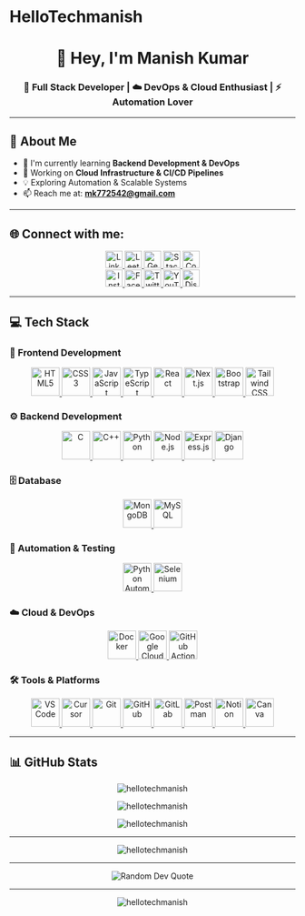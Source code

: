 # HelloTechmanish
<h1 align="center">👋 Hey, I'm Manish Kumar</h1>
<h3 align="center">🚀 Full Stack Developer | ☁️ DevOps & Cloud Enthusiast | ⚡ Automation Lover</h3>


<!-- <p align="center">
  <img src="https://komarev.com/ghpvc/?username=hellotechmanish&label=Profile%20views&color=0e75b6&style=flat" alt="hellotechmanish" />
</p>

<p align="center">
  <img src="https://readme-typing-svg.herokuapp.com?font=Fira+Code&pause=1000&color=2E9EF7&center=true&vCenter=true&width=435&lines=Full+Stack+Developer;Backend+Specialist;DevOps+Enthusiast;Automation+Expert" alt="Typing SVG" />
</p> -->

---

## 🚀 About Me

- 🌱 I'm currently learning **Backend Development & DevOps**
- 🔭 Working on **Cloud Infrastructure & CI/CD Pipelines**
- 💡 Exploring Automation & Scalable Systems
- 📫 Reach me at: **mk772542@gmail.com**

---

## 🌐 Connect with me:

<div align="center">
  <a href="https://linkedin.com/in/kumarmanish70" target="_blank">
    <img src="https://img.shields.io/badge/LinkedIn-%230077B5.svg?logo=linkedin&logoColor=white" alt="LinkedIn" height="30">
  </a>
  <a href="https://leetcode.com/u/kumar_manish70/" target="_blank">
    <img src="https://img.shields.io/badge/LeetCode-%23FFA116.svg?logo=leetcode&logoColor=white" alt="LeetCode" height="30">
  </a>
  <a href="https://www.geeksforgeeks.org/user/mk772gnzs/" target="_blank">
    <img src="https://img.shields.io/badge/GeeksforGeeks-%2300C853.svg?logo=geeksforgeeks&logoColor=white" alt="GeeksforGeeks" height="30">
  </a>
  <a href="https://stackoverflow.com/users/28619726/manish-kumar" target="_blank">
    <img src="https://img.shields.io/badge/StackOverflow-%23F58025.svg?logo=stackoverflow&logoColor=white" alt="Stack Overflow" height="30">
  </a>
  <a href="https://www.codechef.com/users/kumar_manish70" target="_blank">
    <img src="https://img.shields.io/badge/CodeChef-%235B4638.svg?logo=codechef&logoColor=white" alt="CodeChef" height="30">
  </a>
</div>

<div align="center">
  <a href="https://instagram.com/kumar_manish70" target="_blank">
    <img src="https://img.shields.io/badge/Instagram-%23E4405F.svg?logo=Instagram&logoColor=white" alt="Instagram" height="30">
  </a>
  <a href="https://facebook.com/kumarmanish70" target="_blank">
    <img src="https://img.shields.io/badge/Facebook-%231877F2.svg?logo=Facebook&logoColor=white" alt="Facebook" height="30">
  </a>
  <a href="https://twitter.com/kumarmanish70" target="_blank">
    <img src="https://img.shields.io/badge/Twitter-%231DA1F2.svg?logo=Twitter&logoColor=white" alt="Twitter" height="30">
  </a>
  <a href="https://youtube.com/@techmanish70" target="_blank">
    <img src="https://img.shields.io/badge/YouTube-%23FF0000.svg?logo=YouTube&logoColor=white" alt="YouTube" height="30">
  </a>
  <a href="https://discord.com/channels/@me" target="_blank">
    <img src="https://img.shields.io/badge/Discord-%237289DA.svg?logo=discord&logoColor=white" alt="Discord" height="30">
  </a>
</div>

---

## 💻 Tech Stack

### 🎨 Frontend Development
<p align="center">
  <a href="https://en.wikipedia.org/wiki/HTML5" target="_blank">
    <img src="https://skillicons.dev/icons?i=html" alt="HTML5" height="50" />
  </a>
  <a href="https://www.w3schools.com/css/" target="_blank">
    <img src="https://skillicons.dev/icons?i=css" alt="CSS3" height="50" />
  </a>
  <a href="https://www.javascript.com/" target="_blank">
    <img src="https://skillicons.dev/icons?i=js" alt="JavaScript" height="50" />
  </a>
  <a href="https://www.typescriptlang.org/" target="_blank">
    <img src="https://skillicons.dev/icons?i=ts" alt="TypeScript" height="50" />
  </a>
  <a href="https://reactjs.org/" target="_blank">
    <img src="https://skillicons.dev/icons?i=react" alt="React" height="50" />
  </a>
  <a href="https://nextjs.org/" target="_blank">
    <img src="https://skillicons.dev/icons?i=nextjs" alt="Next.js" height="50" />
  </a>
  <a href="https://getbootstrap.com/" target="_blank">
    <img src="https://skillicons.dev/icons?i=bootstrap" alt="Bootstrap" height="50" />
  </a>
  <a href="https://tailwindcss.com/" target="_blank">
    <img src="https://skillicons.dev/icons?i=tailwind" alt="Tailwind CSS" height="50" />
  </a>
</p>

### ⚙️ Backend Development
<p align="center">
  <a href="https://en.wikipedia.org/wiki/C_(programming_language)" target="_blank">
    <img src="https://skillicons.dev/icons?i=c" alt="C" height="50" />
  </a>
  <a href="https://www.cplusplus.com/" target="_blank">
    <img src="https://skillicons.dev/icons?i=cpp" alt="C++" height="50" />
  </a>
  <a href="https://www.python.org/" target="_blank">
    <img src="https://skillicons.dev/icons?i=python" alt="Python" height="50" />
  </a>
  <a href="https://nodejs.org/" target="_blank">
    <img src="https://skillicons.dev/icons?i=nodejs" alt="Node.js" height="50" />
  </a>
  <a href="https://expressjs.com/" target="_blank">
    <img src="https://skillicons.dev/icons?i=express" alt="Express.js" height="50" />
  </a>
  <a href="https://www.djangoproject.com/" target="_blank">
    <img src="https://skillicons.dev/icons?i=django" alt="Django" height="50" />
  </a>
</p>

### 🗄️ Database
<p align="center">
  <a href="https://www.mongodb.com/" target="_blank">
    <img src="https://skillicons.dev/icons?i=mongodb" alt="MongoDB" height="50" />
  </a>
  <a href="https://www.mysql.com/" target="_blank">
    <img src="https://skillicons.dev/icons?i=mysql" alt="MySQL" height="50" />
  </a>
</p>

### 🤖 Automation & Testing
<p align="center">
  <a href="https://www.python.org/" target="_blank">
    <img src="https://img.icons8.com/color/48/000000/python--v1.png" alt="Python Automation" height="50" />
  </a>
  <a href="https://www.selenium.dev/" target="_blank">
    <img src="https://skillicons.dev/icons?i=selenium" alt="Selenium" height="50" />
  </a>
</p>

### ☁️ Cloud & DevOps
<p align="center">
  <a href="https://www.docker.com/" target="_blank">
    <img src="https://skillicons.dev/icons?i=docker" alt="Docker" height="50" />
  </a>
  <a href="https://cloud.google.com/" target="_blank">
    <img src="https://skillicons.dev/icons?i=gcp" alt="Google Cloud Platform" height="50" />
  </a>
  <a href="https://github.com/features/actions" target="_blank">
    <img src="https://skillicons.dev/icons?i=githubactions" alt="GitHub Actions" height="50" />
  </a>
  <!-- <a href="https://cpanel.net/" target="_blank">
    <img src="[[https://img.icons8.com/color/48/000000/cpanel.png](https://encrypted-tbn0.gstatic.com/images?q=tbn:ANd9GcTk3wcQWh_Ap2lpX_gXSSb0ABR9jqJwUOmuUb4XIkK3HJe-qi-QXxarrbo2j0vCU2z-ezw&usqp=CAU)](https://encrypted-tbn0.gstatic.com/images?q=tbn:ANd9GcSUWSmIitxcUVqVVrV5uXSswDfjIjb_e6kUqA&s)" alt="cPanel" height="50" />
  </a> -->
</p>

### 🛠️ Tools & Platforms
<p align="center">
  <a href="https://code.visualstudio.com/" target="_blank">
    <img src="https://skillicons.dev/icons?i=vscode" alt="VS Code" height="50" />
  </a>
  <a href="https://www.cursor.so/" target="_blank">
    <img src="https://www.cursor.so/favicon.ico" alt="Cursor" height="50" />
  </a>
  <a href="https://git-scm.com/" target="_blank">
    <img src="https://skillicons.dev/icons?i=git" alt="Git" height="50" />
  </a>
  <a href="https://github.com/" target="_blank">
    <img src="https://skillicons.dev/icons?i=github" alt="GitHub" height="50" />
  </a>
  <a href="https://about.gitlab.com/" target="_blank">
    <img src="https://skillicons.dev/icons?i=gitlab" alt="GitLab" height="50" />
  </a>
  <a href="https://www.postman.com/" target="_blank">
    <img src="https://skillicons.dev/icons?i=postman" alt="Postman" height="50" />
  </a>
  <a href="https://www.notion.so/" target="_blank">
    <img src="https://skillicons.dev/icons?i=notion" alt="Notion" height="50" />
  </a>
  <a href="https://www.canva.com/" target="_blank">
    <img src="https://img.icons8.com/fluency/48/000000/canva.png" alt="Canva" height="50" />
  </a>
</p>

---

## 📊 GitHub Stats

<p align="center">
  <img src="https://github-readme-streak-stats.herokuapp.com/?user=hellotechmanish&theme=radical&hide_border=true" alt="hellotechmanish" />
</p>

<p align="center">
  <img src="https://github-readme-stats.vercel.app/api?username=hellotechmanish&show_icons=true&theme=radical&hide_border=true" alt="hellotechmanish" />
</p>

<p align="center">
  <img src="https://github-readme-stats.vercel.app/api/top-langs?username=hellotechmanish&show_icons=true&theme=radical&layout=compact&hide_border=true" alt="hellotechmanish" />
</p>

---

<p align="center">
  <img src="https://github-profile-trophy.vercel.app/?username=hellotechmanish&theme=radical&no-frame=true&no-bg=false&margin-w=4&row=1" alt="hellotechmanish" />
</p>

---

<p align="center">
  <img src="https://quotes-github-readme.vercel.app/api?type=horizontal&theme=radical" alt="Random Dev Quote"/>
</p>

---

<p align="center">
  <img src="https://komarev.com/ghpvc/?username=hellotechmanish&label=Profile%20Views&color=0e75b6&style=for-the-badge" alt="hellotechmanish" />
</p>

